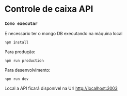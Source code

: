 # Controle de caixa API

### `Como executar`
É necessário ter o mongo DB executando na máquina local

```bash
npm install
```
Para produção:
```bash
npm run production
```
Para desenvolvimento:
```bash
npm run dev
```
Local a API ficará disponível na Url [http://localhost:3003](http://localhost:3003) 